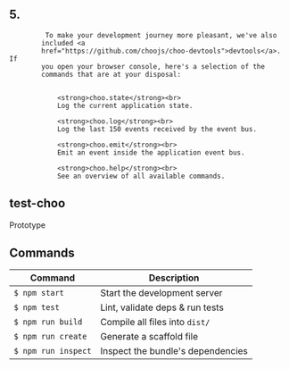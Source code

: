  <section class="fl mw6 w-50-m w-third-l pa3">
          <h2>5.</h2>

             To make your development journey more pleasant, we've also
            included <a
            href="https://github.com/choojs/choo-devtools">devtools</a>. If
            you open your browser console, here's a selection of the
            commands that are at your disposal:

            
                <strong>choo.state</strong><br>
                Log the current application state.
             
                <strong>choo.log</strong><br>
                Log the last 150 events received by the event bus.
           
                <strong>choo.emit</strong><br>
                Emit an event inside the application event bus.
             
                <strong>choo.help</strong><br>
                See an overview of all available commands.
                

                
        







# test-choo
Prototype

## Commands
Command                | Description                                      |
-----------------------|--------------------------------------------------|
`$ npm start`          | Start the development server
`$ npm test`           | Lint, validate deps & run tests
`$ npm run build`      | Compile all files into `dist/`
`$ npm run create`     | Generate a scaffold file
`$ npm run inspect`    | Inspect the bundle's dependencies